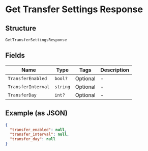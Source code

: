
# Get Transfer Settings Response

## Structure

`GetTransferSettingsResponse`

## Fields

| Name | Type | Tags | Description |
|  --- | --- | --- | --- |
| `TransferEnabled` | `bool?` | Optional | - |
| `TransferInterval` | `string` | Optional | - |
| `TransferDay` | `int?` | Optional | - |

## Example (as JSON)

```json
{
  "transfer_enabled": null,
  "transfer_interval": null,
  "transfer_day": null
}
```

